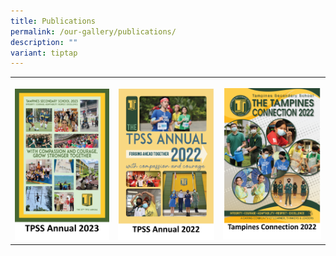 ```yaml
---
title: Publications
permalink: /our-gallery/publications/
description: ""
variant: tiptap
---
```

<table>
<tbody>
<tr>
<th rowspan="1" colspan="1">
<p></p><a class="isomer-image-wrapper" href="https://drive.google.com/drive/folders/1RTX99BqJRSjmRqs2AgihROClYJaCX2vJ"><img style="width: 100%;" height="auto" width="100%" alt="" src="/images/TPSS_annual_2023_v4.png"></a>
</th>
<th rowspan="1" colspan="1">
<p></p><a class="isomer-image-wrapper" href="https://drive.google.com/drive/folders/1RTX99BqJRSjmRqs2AgihROClYJaCX2vJ"><img style="width: 100%;" height="auto" width="100%" alt="" src="/images/TPSS_annual_2022_v2.png"></a>
</th>
<td rowspan="1" colspan="1">
<p></p><a class="isomer-image-wrapper" href="https://drive.google.com/drive/folders/18qQbu7mkMXRAwq7I2EDtstnHa9gM0UDC?usp=drive_link"><img style="width: 100%;" height="auto" width="100%" alt="" src="/images/tampines_connection_2022_v2.png"></a>
</td>
</tr>
</tbody>
</table>
<p></p>
<p></p>
<p></p>
<p></p>
<p></p>